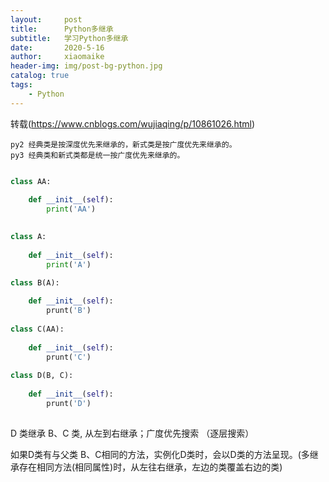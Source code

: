 ```yaml
---
layout:     post
title:      Python多继承
subtitle:   学习Python多继承
date:       2020-5-16
author:     xiaomaike
header-img: img/post-bg-python.jpg
catalog: true
tags:
    - Python
---
```


转载(https://www.cnblogs.com/wujiaqing/p/10861026.html)

```
py2 经典类是按深度优先来继承的，新式类是按广度优先来继承的。         
py3 经典类和新式类都是统一按广度优先来继承的。
```



```python

class AA:
    
    def __init__(self):
        print('AA')

        
class A:
    
    def __init__(self):
        print('A')

class B(A):
    
    def	__init__(self):
    	prunt('B')
        
class C(AA):
    
    def	__init__(self):
    	prunt('C')        
		    
class D(B, C):
    
    def	__init__(self):
    	prunt('D')            
    

```



D 类继承 B、C 类,  从左到右继承；广度优先搜索  （逐层搜索）

如果D类有与父类 B、C相同的方法，实例化D类时，会以D类的方法呈现。(多继承存在相同方法(相同属性)时，从左往右继承，左边的类覆盖右边的类)

